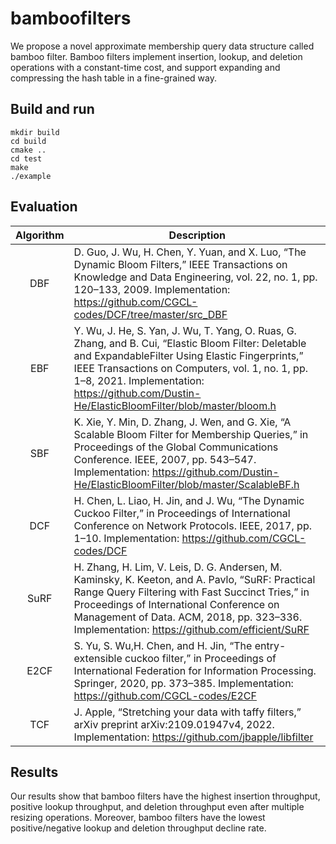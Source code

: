 # bamboofilters

We propose a novel approximate membership query data structure called bamboo filter. Bamboo filters implement insertion, lookup, and deletion operations with a constant-time cost, and support expanding and compressing the hash table in a fine-grained way. 

## Build and run

```
mkdir build
cd build
cmake ..
cd test
make
./example
```

## Evaluation

|Algorithm| Description|
|:----:|----|
|DBF|D. Guo, J. Wu, H. Chen, Y. Yuan, and X. Luo, “The Dynamic Bloom Filters,” IEEE Transactions on Knowledge and Data Engineering, vol. 22, no. 1, pp. 120–133, 2009. Implementation: https://github.com/CGCL-codes/DCF/tree/master/src_DBF|
|EBF|Y. Wu, J. He, S. Yan, J. Wu, T. Yang, O. Ruas, G. Zhang, and B. Cui, “Elastic Bloom Filter: Deletable and ExpandableFilter Using Elastic Fingerprints,” IEEE Transactions on Computers, vol. 1, no. 1, pp. 1–8, 2021. Implementation: https://github.com/Dustin-He/ElasticBloomFilter/blob/master/bloom.h|
|SBF|K. Xie, Y. Min, D. Zhang, J. Wen, and G. Xie, “A Scalable Bloom Filter for Membership Queries,” in Proceedings of the Global Communications Conference. IEEE, 2007, pp. 543–547. Implementation: https://github.com/Dustin-He/ElasticBloomFilter/blob/master/ScalableBF.h|
|DCF|H. Chen, L. Liao, H. Jin, and J. Wu, “The Dynamic Cuckoo Filter,” in Proceedings of International Conference on Network Protocols. IEEE, 2017, pp. 1–10. Implementation: https://github.com/CGCL-codes/DCF|
|SuRF|H. Zhang, H. Lim, V. Leis, D. G. Andersen, M. Kaminsky, K. Keeton, and A. Pavlo, “SuRF: Practical Range Query Filtering with Fast Succinct Tries,” in Proceedings of International Conference on Management of Data. ACM, 2018, pp. 323–336. Implementation: https://github.com/efficient/SuRF|
|E2CF|S. Yu, S. Wu,H. Chen, and H. Jin, “The entry-extensible cuckoo filter,” in Proceedings of International Federation for Information Processing. Springer, 2020, pp. 373–385. Implementation: https://github.com/CGCL-codes/E2CF|
|TCF|J. Apple, “Stretching your data with taffy filters,” arXiv preprint arXiv:2109.01947v4, 2022. Implementation: https://github.com/jbapple/libfilter|

## Results

Our results show that bamboo filters have the highest insertion throughput, positive lookup throughput, and deletion throughput even after multiple resizing operations. Moreover, bamboo filters have the lowest positive/negative lookup and deletion throughput decline rate.